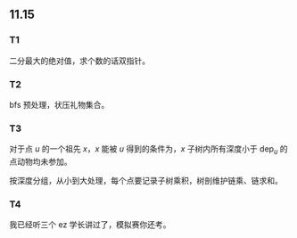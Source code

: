 ## 11.15

### T1

二分最大的绝对值，求个数的话双指针。

### T2

bfs 预处理，状压礼物集合。

### T3

对于点 $u$ 的一个祖先 $x$，$x$ 能被 $u$ 得到的条件为，$x$ 子树内所有深度小于 $\mathrm{dep}_u$ 的点动物均未参加。

按深度分组，从小到大处理，每个点要记录子树乘积，树剖维护链乘、链求和。

### T4

我已经听三个 ez 学长讲过了，模拟赛你还考。

